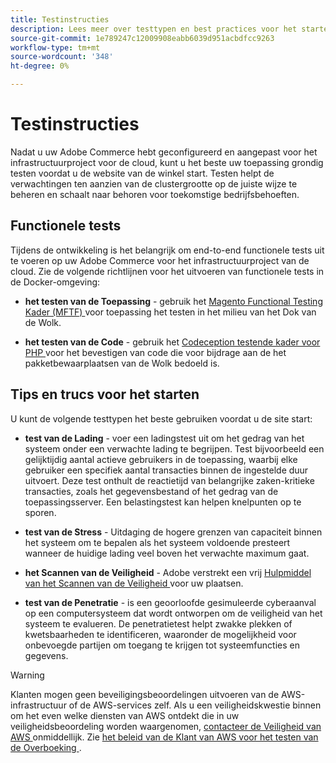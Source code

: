 ```yaml
---
title: Testinstructies
description: Lees meer over testtypen en best practices voor het starten van Adobe Commerce op cloudinfrastructuur.
source-git-commit: 1e789247c12009908eabb6039d951acbdfcc9263
workflow-type: tm+mt
source-wordcount: '348'
ht-degree: 0%

---
```


# Testinstructies

Nadat u uw Adobe Commerce hebt geconfigureerd en aangepast voor het infrastructuurproject voor de cloud, kunt u het beste uw toepassing grondig testen voordat u de website van de winkel start. Testen helpt de verwachtingen ten aanzien van de clustergrootte op de juiste wijze te beheren en schaalt naar behoren voor toekomstige bedrijfsbehoeften.

## Functionele tests

Tijdens de ontwikkeling is het belangrijk om end-to-end functionele tests uit te voeren op uw Adobe Commerce voor het infrastructuurproject van de cloud. Zie de volgende richtlijnen voor het uitvoeren van functionele tests in de Docker-omgeving:

- **het testen van de Toepassing** - gebruik het [ Magento Functional Testing Kader (MFTF) ](https://developer.adobe.com/commerce/cloud-tools/docker/test/application-testing/) voor toepassing het testen in het milieu van het Dok van de Wolk.

- **het testen van de Code** - gebruik het [ Codeception testende kader voor PHP ](https://developer.adobe.com/commerce/cloud-tools/docker/test/code-testing/) voor het bevestigen van code die voor bijdrage aan de het pakketbewaarplaatsen van de Wolk bedoeld is.

## Tips en trucs voor het starten

U kunt de volgende testtypen het beste gebruiken voordat u de site start:

- **test van de Lading** - voer een ladingstest uit om het gedrag van het systeem onder een verwachte lading te begrijpen. Test bijvoorbeeld een gelijktijdig aantal actieve gebruikers in de toepassing, waarbij elke gebruiker een specifiek aantal transacties binnen de ingestelde duur uitvoert. Deze test onthult de reactietijd van belangrijke zaken-kritieke transacties, zoals het gegevensbestand of het gedrag van de toepassingsserver. Een belastingstest kan helpen knelpunten op te sporen.

- **test van de Stress** - Uitdaging de hogere grenzen van capaciteit binnen het systeem om te bepalen als het systeem voldoende presteert wanneer de huidige lading veel boven het verwachte maximum gaat.

- **het Scannen van de Veiligheid** - Adobe verstrekt een vrij [ Hulpmiddel van het Scannen van de Veiligheid ](../launch/overview.md#set-up-the-security-scan-tool) voor uw plaatsen.

- **test van de Penetratie** - is een geoorloofde gesimuleerde cyberaanval op een computersysteem dat wordt ontworpen om de veiligheid van het systeem te evalueren. De penetratietest helpt zwakke plekken of kwetsbaarheden te identificeren, waaronder de mogelijkheid voor onbevoegde partijen om toegang te krijgen tot systeemfuncties en gegevens.

>[!WARNING]
>
>Klanten mogen geen beveiligingsbeoordelingen uitvoeren van de AWS-infrastructuur of de AWS-services zelf. Als u een veiligheidskwestie binnen om het even welke diensten van AWS ontdekt die in uw veiligheidsbeoordeling worden waargenomen, [ contacteer de Veiligheid van AWS ](mailto:aws-security@amazon.com) onmiddellijk. Zie [ het beleid van de Klant van AWS voor het testen van de Overboeking ](https://aws.amazon.com/security/penetration-testing/).
